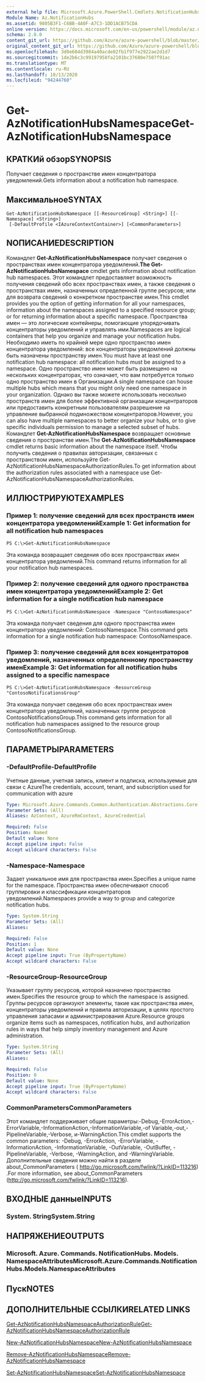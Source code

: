 ```yaml
---
external help file: Microsoft.Azure.PowerShell.Cmdlets.NotificationHubs.dll-Help.xml
Module Name: Az.NotificationHubs
ms.assetid: 9805B3F1-C6BB-4A0F-A7C3-1DD1ACB75CDA
online version: https://docs.microsoft.com/en-us/powershell/module/az.notificationhubs/get-aznotificationhubsnamespace
schema: 2.0.0
content_git_url: https://github.com/Azure/azure-powershell/blob/master/src/NotificationHubs/NotificationHubs/help/Get-AzNotificationHubsNamespace.md
original_content_git_url: https://github.com/Azure/azure-powershell/blob/master/src/NotificationHubs/NotificationHubs/help/Get-AzNotificationHubsNamespace.md
ms.openlocfilehash: 3d0e604d3984a40acde02fb1f977e2922ae2d1d7
ms.sourcegitcommit: 1de2b6c3c99197958fa2101bc37680e7507f91ac
ms.translationtype: MT
ms.contentlocale: ru-RU
ms.lasthandoff: 10/13/2020
ms.locfileid: "94244760"
---
```

# <span data-ttu-id="8bd5d-101">Get-AzNotificationHubsNamespace</span><span class="sxs-lookup"><span data-stu-id="8bd5d-101">Get-AzNotificationHubsNamespace</span></span>

## <span data-ttu-id="8bd5d-102">КРАТКИй обзор</span><span class="sxs-lookup"><span data-stu-id="8bd5d-102">SYNOPSIS</span></span>
<span data-ttu-id="8bd5d-103">Получает сведения о пространстве имен концентратора уведомлений.</span><span class="sxs-lookup"><span data-stu-id="8bd5d-103">Gets information about a notification hub namespace.</span></span>

## <span data-ttu-id="8bd5d-104">Максимальное</span><span class="sxs-lookup"><span data-stu-id="8bd5d-104">SYNTAX</span></span>

```
Get-AzNotificationHubsNamespace [[-ResourceGroup] <String>] [[-Namespace] <String>]
 [-DefaultProfile <IAzureContextContainer>] [<CommonParameters>]
```

## <span data-ttu-id="8bd5d-105">NОПИСАНИЕ</span><span class="sxs-lookup"><span data-stu-id="8bd5d-105">DESCRIPTION</span></span>
<span data-ttu-id="8bd5d-106">Командлет **Get-AzNotificationHubsNamespace** получает сведения о пространствах имен концентратора уведомлений.</span><span class="sxs-lookup"><span data-stu-id="8bd5d-106">**The Get-AzNotificationHubsNamespace** cmdlet gets information about notification hub namespaces.</span></span>
<span data-ttu-id="8bd5d-107">Этот командлет предоставляет возможность получения сведений обо всех пространствах имен, а также сведения о пространствах имен, назначенных определенной группе ресурсов; или для возврата сведений о конкретном пространстве имен.</span><span class="sxs-lookup"><span data-stu-id="8bd5d-107">This cmdlet provides you the option of getting information for all your namespaces, information about the namespaces assigned to a specified resource group; or for returning information about a specific namespace.</span></span>
<span data-ttu-id="8bd5d-108">Пространства имен — это логические контейнеры, помогающие упорядочивать концентраторы уведомлений и управлять ими.</span><span class="sxs-lookup"><span data-stu-id="8bd5d-108">Namespaces are logical containers that help you organize and manage your notification hubs.</span></span>
<span data-ttu-id="8bd5d-109">Необходимо иметь по крайней мере одно пространство имен концентратора уведомлений: все концентраторы уведомлений должны быть назначены пространству имен.</span><span class="sxs-lookup"><span data-stu-id="8bd5d-109">You must have at least one notification hub namespace: all notification hubs must be assigned to a namespace.</span></span>
<span data-ttu-id="8bd5d-110">Одно пространство имен может быть размещено на нескольких концентраторах, что означает, что вам потребуется только одно пространство имен в Организации.</span><span class="sxs-lookup"><span data-stu-id="8bd5d-110">A single namespace can house multiple hubs which means that you might only need one namespace in your organization.</span></span>
<span data-ttu-id="8bd5d-111">Однако вы также можете использовать несколько пространств имен для более эффективной организации концентраторов или предоставить конкретным пользователям разрешение на управление выбранной подмножеством концентраторов.</span><span class="sxs-lookup"><span data-stu-id="8bd5d-111">However, you can also have multiple namespaces to better organize your hubs, or to give specific individuals permission to manage a selected subset of hubs.</span></span>
<span data-ttu-id="8bd5d-112">Командлет **Get-AzNotificationHubsNamespace** возвращает основные сведения о пространстве имен.</span><span class="sxs-lookup"><span data-stu-id="8bd5d-112">The **Get-AzNotificationHubsNamespace** cmdlet returns basic information about the namespace itself.</span></span>
<span data-ttu-id="8bd5d-113">Чтобы получить сведения о правилах авторизации, связанных с пространством имен, используйте Get-AzNotificationHubsNamespaceAuthorizationRules.</span><span class="sxs-lookup"><span data-stu-id="8bd5d-113">To get information about the authorization rules associated with a namespace use Get-AzNotificationHubsNamespaceAuthorizationRules.</span></span>

## <span data-ttu-id="8bd5d-114">ИЛЛЮСТРИРУЮТ</span><span class="sxs-lookup"><span data-stu-id="8bd5d-114">EXAMPLES</span></span>

### <span data-ttu-id="8bd5d-115">Пример 1: получение сведений для всех пространств имен концентратора уведомлений</span><span class="sxs-lookup"><span data-stu-id="8bd5d-115">Example 1: Get information for all notification hub namespaces</span></span>
```
PS C:\>Get-AzNotificationHubsNamespace
```

<span data-ttu-id="8bd5d-116">Эта команда возвращает сведения обо всех пространствах имен концентратора уведомлений.</span><span class="sxs-lookup"><span data-stu-id="8bd5d-116">This command returns information for all your notification hub namespaces.</span></span>

### <span data-ttu-id="8bd5d-117">Пример 2: получение сведений для одного пространства имен концентратора уведомлений</span><span class="sxs-lookup"><span data-stu-id="8bd5d-117">Example 2: Get information for a single notification hub namespace</span></span>
```
PS C:\>Get-AzNotificationHubsNamespace -Namespace "ContosoNamespace"
```

<span data-ttu-id="8bd5d-118">Эта команда получает сведения для одного пространства имен концентратора уведомлений: ContosoNamespace.</span><span class="sxs-lookup"><span data-stu-id="8bd5d-118">This command gets information for a single notification hub namespace: ContosoNamespace.</span></span>

### <span data-ttu-id="8bd5d-119">Пример 3: получение сведений для всех концентраторов уведомлений, назначенных определенному пространству имен</span><span class="sxs-lookup"><span data-stu-id="8bd5d-119">Example 3: Get information for all notification hubs assigned to a specific namespace</span></span>
```
PS C:\>Get-AzNotificationHubsNamespace -ResourceGroup "ContosoNotificationsGroup"
```

<span data-ttu-id="8bd5d-120">Эта команда получает сведения обо всех пространствах имен концентратора уведомлений, назначенных группе ресурсов ContosoNotificationsGroup.</span><span class="sxs-lookup"><span data-stu-id="8bd5d-120">This command gets information for all notification hub namespaces assigned to the resource group ContosoNotificationsGroup.</span></span>

## <span data-ttu-id="8bd5d-121">ПАРАМЕТРЫ</span><span class="sxs-lookup"><span data-stu-id="8bd5d-121">PARAMETERS</span></span>

### <span data-ttu-id="8bd5d-122">-DefaultProfile</span><span class="sxs-lookup"><span data-stu-id="8bd5d-122">-DefaultProfile</span></span>
<span data-ttu-id="8bd5d-123">Учетные данные, учетная запись, клиент и подписка, используемые для связи с Azure</span><span class="sxs-lookup"><span data-stu-id="8bd5d-123">The credentials, account, tenant, and subscription used for communication with azure</span></span>

```yaml
Type: Microsoft.Azure.Commands.Common.Authentication.Abstractions.Core.IAzureContextContainer
Parameter Sets: (All)
Aliases: AzContext, AzureRmContext, AzureCredential

Required: False
Position: Named
Default value: None
Accept pipeline input: False
Accept wildcard characters: False
```

### <span data-ttu-id="8bd5d-124">-Namespace</span><span class="sxs-lookup"><span data-stu-id="8bd5d-124">-Namespace</span></span>
<span data-ttu-id="8bd5d-125">Задает уникальное имя для пространства имен.</span><span class="sxs-lookup"><span data-stu-id="8bd5d-125">Specifies a unique name for the namespace.</span></span>
<span data-ttu-id="8bd5d-126">Пространства имен обеспечивают способ группировки и классификации концентраторов уведомлений.</span><span class="sxs-lookup"><span data-stu-id="8bd5d-126">Namespaces provide a way to group and categorize notification hubs.</span></span>

```yaml
Type: System.String
Parameter Sets: (All)
Aliases:

Required: False
Position: 1
Default value: None
Accept pipeline input: True (ByPropertyName)
Accept wildcard characters: False
```

### <span data-ttu-id="8bd5d-127">-ResourceGroup</span><span class="sxs-lookup"><span data-stu-id="8bd5d-127">-ResourceGroup</span></span>
<span data-ttu-id="8bd5d-128">Указывает группу ресурсов, которой назначено пространство имен.</span><span class="sxs-lookup"><span data-stu-id="8bd5d-128">Specifies the resource group to which the namespace is assigned.</span></span>
<span data-ttu-id="8bd5d-129">Группы ресурсов организуют элементы, такие как пространства имен, концентраторы уведомлений и правила авторизации, в целях простого управления запасами и администрирования Azure.</span><span class="sxs-lookup"><span data-stu-id="8bd5d-129">Resource groups organize items such as namespaces, notification hubs, and authorization rules in ways that help simply inventory management and Azure administration.</span></span>

```yaml
Type: System.String
Parameter Sets: (All)
Aliases:

Required: False
Position: 0
Default value: None
Accept pipeline input: True (ByPropertyName)
Accept wildcard characters: False
```

### <span data-ttu-id="8bd5d-130">CommonParameters</span><span class="sxs-lookup"><span data-stu-id="8bd5d-130">CommonParameters</span></span>
<span data-ttu-id="8bd5d-131">Этот командлет поддерживает общие параметры:-Debug,-ErrorAction,-ErrorVariable,-InformationAction,-InformationVariable,-of Variable,-out,-PipelineVariable,-Verbose, и-WarningAction.</span><span class="sxs-lookup"><span data-stu-id="8bd5d-131">This cmdlet supports the common parameters: -Debug, -ErrorAction, -ErrorVariable, -InformationAction, -InformationVariable, -OutVariable, -OutBuffer, -PipelineVariable, -Verbose, -WarningAction, and -WarningVariable.</span></span> <span data-ttu-id="8bd5d-132">Дополнительные сведения можно найти в разделе about_CommonParameters ( http://go.microsoft.com/fwlink/?LinkID=113216) .</span><span class="sxs-lookup"><span data-stu-id="8bd5d-132">For more information, see about_CommonParameters (http://go.microsoft.com/fwlink/?LinkID=113216).</span></span>

## <span data-ttu-id="8bd5d-133">ВХОДНЫЕ данные</span><span class="sxs-lookup"><span data-stu-id="8bd5d-133">INPUTS</span></span>

### <span data-ttu-id="8bd5d-134">System. String</span><span class="sxs-lookup"><span data-stu-id="8bd5d-134">System.String</span></span>

## <span data-ttu-id="8bd5d-135">НАПРЯЖЕНИЕ</span><span class="sxs-lookup"><span data-stu-id="8bd5d-135">OUTPUTS</span></span>

### <span data-ttu-id="8bd5d-136">Microsoft. Azure. Commands. NotificationHubs. Models. NamespaceAttributes</span><span class="sxs-lookup"><span data-stu-id="8bd5d-136">Microsoft.Azure.Commands.NotificationHubs.Models.NamespaceAttributes</span></span>

## <span data-ttu-id="8bd5d-137">Пуск</span><span class="sxs-lookup"><span data-stu-id="8bd5d-137">NOTES</span></span>

## <span data-ttu-id="8bd5d-138">ДОПОЛНИТЕЛЬНЫЕ ССЫЛКИ</span><span class="sxs-lookup"><span data-stu-id="8bd5d-138">RELATED LINKS</span></span>

[<span data-ttu-id="8bd5d-139">Get-AzNotificationHubsNamespaceAuthorizationRule</span><span class="sxs-lookup"><span data-stu-id="8bd5d-139">Get-AzNotificationHubsNamespaceAuthorizationRule</span></span>](./Get-AzNotificationHubsNamespaceAuthorizationRule.md)

[<span data-ttu-id="8bd5d-140">New-AzNotificationHubsNamespace</span><span class="sxs-lookup"><span data-stu-id="8bd5d-140">New-AzNotificationHubsNamespace</span></span>](./New-AzNotificationHubsNamespace.md)

[<span data-ttu-id="8bd5d-141">Remove-AzNotificationHubsNamespace</span><span class="sxs-lookup"><span data-stu-id="8bd5d-141">Remove-AzNotificationHubsNamespace</span></span>](./Remove-AzNotificationHubsNamespace.md)

[<span data-ttu-id="8bd5d-142">Set-AzNotificationHubsNamespace</span><span class="sxs-lookup"><span data-stu-id="8bd5d-142">Set-AzNotificationHubsNamespace</span></span>](./Set-AzNotificationHubsNamespace.md)


